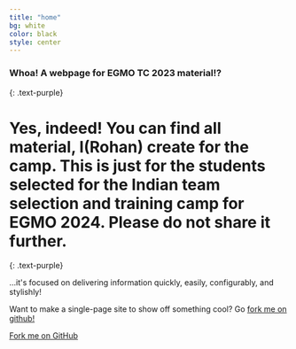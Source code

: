 ```yaml
---
title: "home"
bg: white
color: black
style: center
---
```


### Whoa! A webpage for EGMO TC 2023 material!? 
{: .text-purple}

# Yes, indeed! You can find all material, I(Rohan) create for the camp. This is just for the students selected for the Indian team selection and training camp for EGMO 2024. Please do not share it further.
{: .text-purple}


…it's focused on delivering information quickly, easily, configurably, and stylishly!

Want to make a single-page site to show off something cool? Go [fork me on github!](https://github.com/t413/SinglePaged)

<span id="forkongithub">
  <a href="{{ site.source_link }}" class="bg-blue">
    Fork me on GitHub
  </a>
</span>
